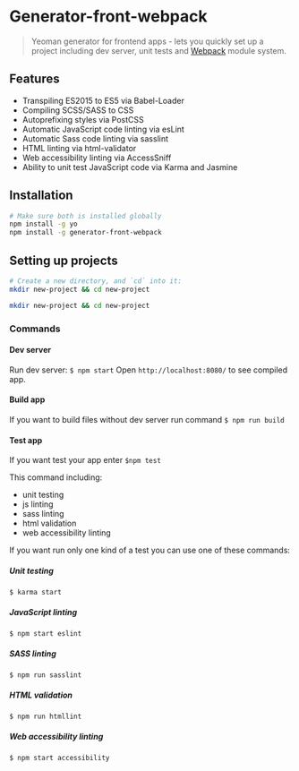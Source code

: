 # Generator-front-webpack

> Yeoman generator for frontend apps - lets you quickly set up a project
 including dev server, unit tests and [Webpack](http://webpack.github.io/) module system.

## Features

- Transpiling ES2015 to ES5 via Babel-Loader
- Compiling SCSS/SASS to CSS
- Autoprefixing styles via PostCSS
- Automatic JavaScript code linting via esLint
- Automatic Sass code linting via sasslint
- HTML linting via html-validator
- Web accessibility linting via AccessSniff
- Ability to unit test JavaScript code via Karma and Jasmine

## Installation
```bash
# Make sure both is installed globally
npm install -g yo
npm install -g generator-front-webpack
```

## Setting up projects
```bash
# Create a new directory, and `cd` into it:
mkdir new-project && cd new-project

mkdir new-project && cd new-project
```

### Commands

#### Dev server

Run dev server: `$ npm start`
Open `http://localhost:8080/` to see compiled app.

#### Build app

If you want to build files without dev server run command `$ npm run build`

#### Test app

If you want test your app enter `$npm test`

This command including:

- unit testing
- js linting
- sass linting
- html validation
- web accessibility linting

If you want run only one kind of a test you can use one of these commands:

##### Unit testing

`$ karma start`

##### JavaScript linting

`$ npm start eslint`

##### SASS linting

`$ npm run sasslint`

##### HTML validation

`$ npm run htmllint`

##### Web accessibility linting

`$ npm start accessibility`
